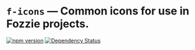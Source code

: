 # `f-icons` — Common icons for use in Fozzie projects.

[![npm version](https://badge.fury.io/js/%40justeat%2Ff-icons.svg)](https://badge.fury.io/js/%40justeat%2Ff-icons)
[![Dependency Status](https://gemnasium.com/badges/github.com/justeat/f-icons.svg)](https://gemnasium.com/github.com/justeat/f-icons)
